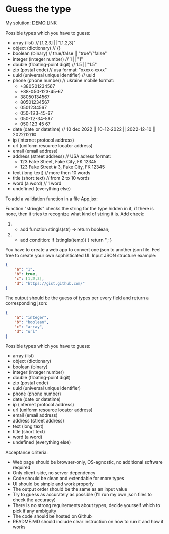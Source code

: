# Guess the type

My solution: [DEMO LINK](https://gitroko.github.io/guess-the-type/)

Possible types which you have to guess:
- array (list) // [1,2,3] || "[1,2,3]"
- object (dictionary) // {}
- boolean (binary) // true/false || "true"/"false"
- integer (integer number) // 1 || "1"
- double (floating-point digit) // 1.5 || "1.5"
- zip (postal code) // usa format: "xxxxx-xxxx"
- uuid (universal unique identifier) // uuid
- phone (phone number) // ukraine mobile format:
    - +380501234567
    - +38-050-123-45-67
    - 38050134567
    - 80501234567
    - 0501234567
    - 050-123-45-67
    - 050-12-34-567
    - 050 123 45 67
- date (date or datetime) // 10 dec 2022 || 10-12-2022 || 2022-12-10 || 2022/12/10
- ip (internet protocol address)
- url (uniform resource locator address)
- email (email address) 
- address (street address) // USA adress format: 
    - 123 Fake Street, Fake City, FK 12345
    - 123 Fake Street # 3, Fake City, FK 12345
- text (long text) // more then 10 words
- title (short text) // from 2 to 10 words
- word (a word) // 1 word
- undefined (everything else)


To add a validation function in a file App.jsx:

Function "stringIs" checks the string for the type hidden in it, if there is none, then it tries to recognize what kind of string it is.
Add check: 
  1. - add function stingIs<your type>(str) => return boolean;
  2. - add condition:
    if (stingIs<your type>(temp)) {
      return '<your type name>';
    }

You have to create a web app to convert one json to another json file. Feel free to create your own sophisticated UI.
Input JSON structure example:
```json
{
    "a": "1",
    "b": true,
    "c": [1,2,3],
    "d": "https://gist.github.com/"
}
```
The output should be the guess of types per every field and return a corresponding json:
```json
{
    "a": "integer",
    "b": "boolean",
    "c": "array",
    "d": "url"
}
```
Possible types which you have to guess:
- array (list)
- object (dictionary)
- boolean (binary)
- integer (integer number)
- double (floating-point digit)
- zip (postal code)
- uuid (universal unique identifier)
- phone (phone number)
- date (date or datetime)
- ip (internet protocol address)
- url (uniform resource locator address)
- email (email address)
- address (street address)
- text (long text)
- title (short text)
- word (a word)
- undefined (everything else)

Acceptance criteria:
- Web page should be browser-only, OS-agnostic, no additional software required
- Only client-side, no server dependency
- Code should be clean and extendable for more types
- UI should be simple and work properly
- The output order should be the same as an input value
- Try to guess as accurately as possible (I'll run my own json files to check the accuracy)
- There is no strong requirements about types, decide yourself which to pick if any ambiguity
- The code should be hosted on Github
- README.MD should include clear instruction on how to run it and how it works